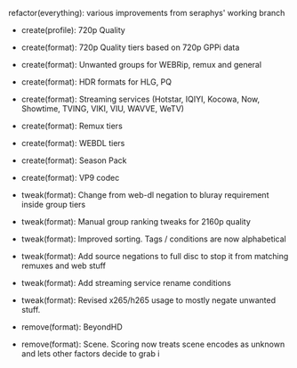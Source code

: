 refactor(everything): various improvements from seraphys' working branch

- create(profile): 720p Quality
- create(format): 720p Quality tiers based on 720p GPPi data
- create(format): Unwanted groups for WEBRip, remux and general
- create(format): HDR formats for HLG, PQ
- create(format): Streaming services (Hotstar, IQIYI, Kocowa, Now, Showtime, TVING, VIKI, VIU, WAVVE, WeTV)
- create(format): Remux tiers
- create(format): WEBDL tiers
- create(format): Season Pack
- create(format): VP9 codec

- tweak(format): Change from web-dl negation to bluray requirement inside group tiers
- tweak(format): Manual group ranking tweaks for 2160p quality
- tweak(format): Improved sorting. Tags / conditions are now alphabetical
- tweak(format): Add source negations to full disc to stop it from matching remuxes and web stuff
- tweak(format): Add streaming service rename conditions
- tweak(format): Revised x265/h265 usage to mostly negate unwanted stuff. 

- remove(format): BeyondHD
- remove(format): Scene. Scoring now treats scene encodes as unknown and lets other factors decide to grab i

